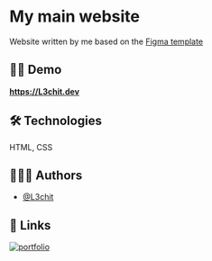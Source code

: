 
# My main website

Website written by me based on the [Figma template](https://www.figma.com/community/file/1019201531943162875)


## 🐱‍🏍 Demo

**https://L3chit.dev**


## 🛠 Technologies
HTML, CSS


## 👨🏼‍💻 Authors

- [@L3chit](https://www.github.com/l3chit)


## 🔗 Links
[![portfolio](https://img.shields.io/badge/my_portfolio-000?style=for-the-badge&logo=ko-fi&logoColor=white)](https://github.com/L3chit)
